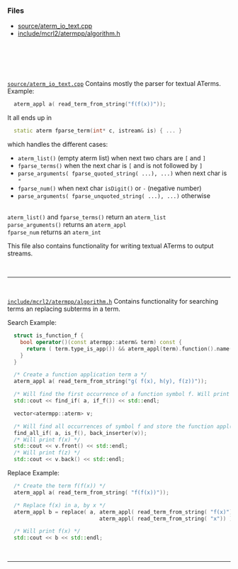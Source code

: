### Files
- [source/aterm_io_text.cpp](#source_aterm_io_text_cpp)
- [include/mcrl2/atermpp/algorithm.h](#include_mcrl2_atermpp_algorithm_h)


<br><br><br><br>

[`source/aterm_io_text.cpp`](doc/aterm__io__text_8cpp.html)<span id="source_aterm_io_text_cpp"></span> Contains mostly the parser for textual ATerms. Example:
```c++
  aterm_appl a( read_term_from_string("f(f(x))"));
```
It all ends up in
```c++
  static aterm fparse_term(int* c, istream& is) { ... }
```
which handles the different cases:

- `aterm_list()` (empty aterm list) when next two chars are `[` and `]`
- `fparse_terms()` when the next char is `[` and is not followed by `]`
- `parse_arguments( fparse_quoted_string( ...), ...)` when next char is `"`
- `fparse_num()` when next char `isDigit()` or `-` (negative number)
- `parse_arguments( fparse_unquoted_string( ...), ...)` otherwise

<br>`aterm_list()` and `fparse_terms()` return an `aterm_list`
<br>`parse_arguments()` returns an `aterm_appl`
<br>`fparse_num` returns an `aterm_int`

  This file also contains functionality for writing textual ATerms to output streams.

<br>

---

<br>

[`include/mcrl2/atermpp/algorithm.h`](doc/algorithm_8h.html)<span id="include_mcrl2_atermpp_algorithm_h"></span> Contains functionality for searching terms an
  replacing subterms in a term.

Search Example:
```c++
  struct is_function_f {
    bool operator()(const atermpp::aterm& term) const {
      return ( term.type_is_app()) && aterm_appl(term).function().name() == "f";
    }
  }

  /* Create a function application term a */
  aterm_appl a( read_term_from_string("g( f(x), h(y), f(z))"));

  /* Will find the first occurrence of a function symbol f. Will print f(x) */
  std::cout << find_if( a, if_f()) << std::endl;

  vector<atermpp::aterm> v;

  /* Will find all occurrences of symbol f and store the function appl(s) in v */
  find_all_if( a, is_f(), back_inserter(v));
  /* Will print f(x) */
  std::cout << v.front() << std::endl;
  /* Will print f(z) */
  std::cout << v.back() << std::endl;

```

Replace Example:
```c++
  /* Create the term f(f(x)) */
  aterm_appl a( read_term_from_string( "f(f(x))"));

  /* Replace f(x) in a, by x */
  aterm_appl b = replace( a, aterm_appl( read_term_from_string( "f(x)")),
                             aterm_appl( read_term_from_string( "x")) );

  /* Will print f(x) */
  std::cout << b << std::endl;
```

<br>

---

<br>
